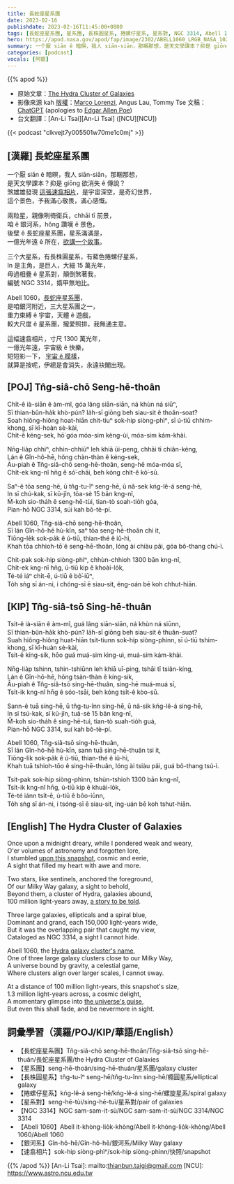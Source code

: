 ```yaml
---
title: 長蛇座星系團
date: 2023-02-16
publishdate: 2023-02-16T11:45:00+0800
tags: [長蛇座星系團, 星系團, 長株圓星系, 捲螺仔星系, 星系對, NGC 3314, Abell 1060, 銀河系, 速翕相片]
hero: https://apod.nasa.gov/apod/fap/image/2302/ABELL1060_LRGB_NASA_1024.jpg
summary: 一个厭 siān ê 暗暝，我人 siān-siān，那睏那想，是天文學課本？抑是 giōng 欲消失 ê 傳說？
categories: [podcast]
vocals: [阿錕]
---
```


{{% apod %}}

- 原始文章：[The Hydra Cluster of Galaxies](https://apod.nasa.gov/apod/ap230216.html)
- 影像來源 kah [版權][copyright]：[Marco Lorenzi](https://www.glitteringlights.com/), Angus Lau, Tommy Tse
文稿：[ChatGPT](https://openai.com/blog/chatgpt/) (apologies to [Edgar Allen Poe](https://www.poets.org/poet/edgar-allan-poe))
- 台文翻譯：[An-Li Tsai][An-Li Tsai] ([NCU][NCU])

{{< podcast "clkvejt7y005501w70me1c0mj" >}}

## [漢羅] 長蛇座星系團
一个厭 siān ê 暗暝，我人 siān-siān，那睏那想，  
是天文學課本？抑是 giōng 欲消失 ê 傳說？  
煞雄雄發現 [這張速翕相片][upon this snapshot]，是宇宙深空，是奇幻世界，  
這个景色，予我滿心敬畏，滿心感慨。

兩粒星，親像咧徛衛兵，chhāi tī 前景，  
咱 ê 銀河系，hŏng 讚嘆 ê 景色，  
後壁 ê 長蛇座星系團，星系滿滿是，  
一億光年遠 ê 所在，[欲講一个故事][a story to be told]。

三个大星系，有長株圓星系，有藍色捲螺仔星系，  
In 是主角，是巨人，大細 15 萬光年，  
毋過相疊 ê 星系對，顛倒煞著我，  
編號 NGC 3314，媠甲無地比。

Abell 1060，[長蛇座星系團][Hydra galaxy cluster's name]，  
是咱銀河附近，三大星系團之一，  
重力束縛 ê 宇宙，天體 ê 遊戲，  
較大尺度 ê 星系團，攏愛照排，我無通主意。

這幅速翕相片，寸尺 1300 萬光年，  
一億光年遠，宇宙級 ê 快樂，  
短短影一下， [宇宙 ê 模樣][the universe's guise]，  
就算是按呢，伊總是會消失，永遠袂閣出現。

## [POJ] Tn̂g-siâ-chō Seng-hē-thoân
Chi̍t-ê ià-siān ê àm-mî, góa lâng siān-siān, ná khùn ná siūⁿ,  
Sī thian-bûn-ha̍k khò-pún? Ia̍h-sī giōng beh siau-sit ê thoân-soat?  
Soah hiông-hiông hoat-hiān chit-tiuⁿ sok-hip siòng-phìⁿ, sī ú-tiū chhim-khong, sī kî-hoàn sè-kài,  
Chit-ê kéng-sek, hō͘ góa móa-sim kèng-ùi, móa-sim kám-khài.

Nn̄g-lia̍p chhiⁿ, chhin-chhiūⁿ leh khiā ūi-peng, chhāi tī chiân-kéng,  
Lán ê Gîn-hô-hē, hŏng chàn-thàn ê kéng-sek,  
Āu-piah ê Tn̂g-siâ-chō seng-hē-thoân, seng-hē móa-móa sī,  
Chi̍t-ek kng-nî hn̄g ê só͘-chāi, beh kóng chi̍t-ê kò͘-sū.

Saⁿ-ê tōa seng-hē, ū tn̂g-tu-îⁿ seng-hē, ū nâ-sek kńg-lê-á seng-hē,  
In sī chú-kak, sī kū-jîn, tōa-sè 15 bān kng-nî,  
M̄-koh sio-tha̍h ê seng-hē-tùi, tian-tò soah-tio̍h góa,  
Pian-hō NGC 3314, súi kah bô-tè-pí.

Abell 1060, Tn̂g-siâ-chō seng-hē-thoân,  
Sī lán Gîn-hô-hē hù-kīn, saⁿ tōa seng-hē-thoân chi it,  
Tiōng-le̍k sok-pa̍k ê ú-tiū, thian-thé ê iû-hì,  
Khah tōa chhioh-tō͘ ê seng-hē-thoân, lóng ài chiàu pâi, góa bô-thang chú-ì.

Chit-pak sok-hip siòng-phìⁿ, chhùn-chhioh 1300 bān kng-nî,  
Chi̍t-ek kng-nî hn̄g, ú-tiū kip ê khoài-lo̍k,  
Té-té iáⁿ chi̍t-ē, ú-tiū ê bô͘-iūⁿ,  
To̍h sǹg sī án-ni, i chóng-sī ē siau-sit, éng-oán bē koh chhut-hiān.

## [KIP] Tn̂g-siâ-tsō Sing-hē-thuân
Tsi̍t-ê ià-siān ê àm-mî, guá lâng siān-siān, ná khùn ná siūnn,  
Sī thian-bûn-ha̍k khò-pún? Ia̍h-sī giōng beh siau-sit ê thuân-suat?  
Suah hiông-hiông huat-hiān tsit-tiunn sok-hip siòng-phìnn, sī ú-tiū tshim-khong, sī kî-huàn sè-kài,  
Tsit-ê kíng-sik, hōo guá muá-sim kìng-uì, muá-sim kám-khài.

Nn̄g-lia̍p tshinn, tshin-tshiūnn leh khiā uī-ping, tshāi tī tsiân-kíng,  
Lán ê Gîn-hô-hē, hŏng tsàn-thàn ê kíng-sik,  
Āu-piah ê Tn̂g-siâ-tsō sing-hē-thuân, sing-hē muá-muá sī,  
Tsi̍t-ik kng-nî hn̄g ê sóo-tsāi, beh kóng tsi̍t-ê kòo-sū.

Sann-ê tuā sing-hē, ū tn̂g-tu-înn sing-hē, ū nâ-sik kńg-lê-á sing-hē,  
In sī tsú-kak, sī kū-jîn, tuā-sè 15 bān kng-nî,  
M̄-koh sio-tha̍h ê sing-hē-tuì, tian-tò suah-tio̍h guá,  
Pian-hō NGC 3314, suí kah bô-tè-pí.

Abell 1060, Tn̂g-siâ-tsō sing-hē-thuân,  
Sī lán Gîn-hô-hē hù-kīn, sann tuā sing-hē-thuân tsi it,  
Tiōng-li̍k sok-pa̍k ê ú-tiū, thian-thé ê iû-hì,  
Khah tuā tshioh-tōo ê sing-hē-thuân, lóng ài tsiàu pâi, guá bô-thang tsú-ì.

Tsit-pak sok-hip siòng-phìnn, tshùn-tshioh 1300 bān kng-nî,  
Tsi̍t-ik kng-nî hn̄g, ú-tiū kip ê khuài-lo̍k,  
Té-té iánn tsi̍t-ē, ú-tiū ê bôo-iūnn,  
To̍h sǹg sī án-ni, i tsóng-sī ē siau-sit, íng-uán bē koh tshut-hiān.

## [English] The Hydra Cluster of Galaxies
Once upon a midnight dreary, while I pondered weak and weary,  
O'er volumes of astronomy and forgotten lore,  
I stumbled [upon this snapshot][upon this snapshot], cosmic and eerie,  
A sight that filled my heart with awe and more.

Two stars, like sentinels, anchored the foreground,  
Of our Milky Way galaxy, a sight to behold,  
Beyond them, a cluster of Hydra, galaxies abound,  
100 million light-years away, [a story to be told][a story to be told].

Three large galaxies, ellipticals and a spiral blue,  
Dominant and grand, each 150,000 light-years wide,  
But it was the overlapping pair that caught my view,  
Cataloged as NGC 3314, a sight I cannot hide.

Abell 1060, the [Hydra galaxy cluster's name][Hydra galaxy cluster's name],  
One of three large galaxy clusters close to our Milky Way,  
A universe bound by gravity, a celestial game,  
Where clusters align over larger scales, I cannot sway.

At a distance of 100 million light-years, this snapshot's size,  
1.3 million light-years across, a cosmic delight,  
A momentary glimpse into [the universe's guise][the universe's guise],  
But even this shall fade, and be nevermore in sight.

## 詞彙學習（漢羅/POJ/KIP/華語/English）
- 【長蛇座星系團】Tn̂g-siâ-chō seng-hē-thoân/Tn̂g-siâ-tsō sing-hē-thuân/長蛇座星系團/the Hydra Cluster of Galaxies
- 【星系團】seng-hē-thoân/sing-hē-thuân/星系團/galaxy cluster
- 【長株圓星系】tn̂g-tu-îⁿ seng-hē/tn̂g-tu-înn sing-hē/橢圓星系/elliptical galaxy
- 【捲螺仔星系】kńg-lê-á seng-hē/kńg-lê-á sing-hē/螺旋星系/spiral galaxy
- 【星系對】seng-hē-tùi/sing-hē-tuì/星系對/pair of galaxies
- 【NGC 3314】NGC sam-sam-it-sù/NGC sam-sam-it-sù/NGC 3314/NGC 3314
- 【Abell 1060】Abell it-khòng-lio̍k-khòng/Abell it-khòng-lio̍k-khòng/Abell 1060/Abell 1060
- 【銀河系】Gîn-hô-hē/Gîn-hô-hē/銀河系/Milky Way galaxy
- 【速翕相片】sok-hip siòng-phìⁿ/sok-hip siòng-phìnn/快照/snapshot


{{% /apod %}}
[An-Li Tsai]: mailto:thianbun.taigi@gmail.com
[NCU]: https://www.astro.ncu.edu.tw

[copyright]: https://apod.nasa.gov/apod/fap/lib/about_apod.html#srapply
[License]: https://creativecommons.org/licenses/by/2.0/

[upon this snapshot]:https://apod.nasa.gov/apod/ap230216.htmlap120512.html
[a story to be told]:https://www.nasa.gov/feature/goddard/2023/nasas-curious-universe-podcast-returns-for-season-five/
[Hydra galaxy cluster's name]:https://en.wikipedia.org/wiki/Hydra_Cluster
[the universe's guise]:https://www.nasa.gov/feature/goddard/2023/nasa-s-webb-uncovers-new-details-in-pandora-s-cluster

